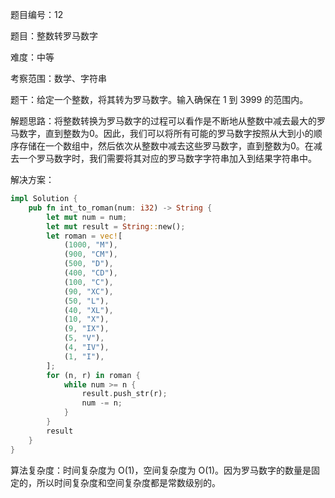 题目编号：12

题目：整数转罗马数字

难度：中等

考察范围：数学、字符串

题干：给定一个整数，将其转为罗马数字。输入确保在 1 到 3999 的范围内。

解题思路：将整数转换为罗马数字的过程可以看作是不断地从整数中减去最大的罗马数字，直到整数为0。因此，我们可以将所有可能的罗马数字按照从大到小的顺序存储在一个数组中，然后依次从整数中减去这些罗马数字，直到整数为0。在减去一个罗马数字时，我们需要将其对应的罗马数字字符串加入到结果字符串中。

解决方案：

```rust
impl Solution {
    pub fn int_to_roman(num: i32) -> String {
        let mut num = num;
        let mut result = String::new();
        let roman = vec![
            (1000, "M"),
            (900, "CM"),
            (500, "D"),
            (400, "CD"),
            (100, "C"),
            (90, "XC"),
            (50, "L"),
            (40, "XL"),
            (10, "X"),
            (9, "IX"),
            (5, "V"),
            (4, "IV"),
            (1, "I"),
        ];
        for (n, r) in roman {
            while num >= n {
                result.push_str(r);
                num -= n;
            }
        }
        result
    }
}
```

算法复杂度：时间复杂度为 O(1)，空间复杂度为 O(1)。因为罗马数字的数量是固定的，所以时间复杂度和空间复杂度都是常数级别的。